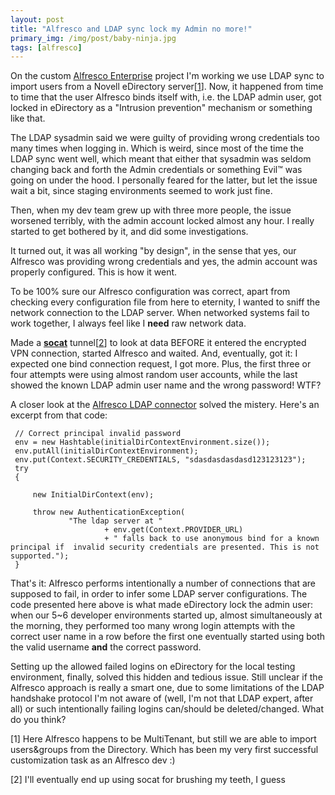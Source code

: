 ```yaml
---
layout: post
title: "Alfresco and LDAP sync lock my Admin no more!"
primary_img: /img/post/baby-ninja.jpg
tags: [alfresco]
---
```


On the custom <a href="http://www.alfresco.com">Alfresco Enterprise</a> project I'm working we use LDAP sync to import users from a Novell eDirectory server[<a href="#note-1">1</a>]. Now, it happened from time to time that the user Alfresco binds itself with, i.e. the LDAP admin user, got locked in eDirectory as a "Intrusion prevention" mechanism or something like that.

The LDAP sysadmin said we were guilty of providing wrong credentials too many times when logging in. Which is weird, since most of the time the LDAP sync went well, which meant that either that sysadmin was seldom changing back and forth the Admin credentials or something Evil&#8482; was going on under the hood. I personally feared for the latter, but let the issue wait a bit, since staging environments seemed to work just fine.

Then, when my dev team grew up with three more people, the issue worsened terribly, with the admin account locked almost any hour. I really started to get bothered by it, and did some investigations.

It turned out, it was all working "by design", in the sense that yes, our Alfresco was providing wrong credentials and yes, the admin account was properly configured. This is how it went.

To be 100% sure our Alfresco configuration was correct, apart from checking every configuration file from here to eternity, I wanted to sniff the network connection to the LDAP server. When networked systems fail to work together, I always feel like I <strong>need</strong> raw network data.

Made a <a href="http://www.google.com/search?q=socat"><strong>socat</strong></a> tunnel[<a href="#note-2">2</a>] to look at data BEFORE it entered the encrypted VPN connection, started Alfresco and waited. And, eventually, got it: I expected one bind connection request, I got more. Plus, the first three or four attempts were using almost random user accounts, while the last showed the known LDAP admin user name and the wrong password! WTF?

A closer look at the <a href="http://svn.alfresco.com/repos/alfresco-open-mirror/alfresco/HEAD/root/projects/repository/source/java/org/alfresco/repo/security/authentication/ldap/LDAPInitialDirContextFactoryImpl.java">Alfresco LDAP connector</a> solved the mistery. Here's an excerpt from that code:

     // Correct principal invalid password
     env = new Hashtable(initialDirContextEnvironment.size());
     env.putAll(initialDirContextEnvironment);
     env.put(Context.SECURITY_CREDENTIALS, "sdasdasdasdasd123123123");
     try
     {

         new InitialDirContext(env);

         throw new AuthenticationException(
                 "The ldap server at "
                         + env.get(Context.PROVIDER_URL)
                         + " falls back to use anonymous bind for a known principal if  invalid security credentials are presented. This is not supported.");
     }

That's it: Alfresco performs intentionally a number of connections that are supposed to fail, in order to infer some LDAP server configurations. The code presented here above is what made eDirectory lock the admin user: when our 5~6 developer environments started up, almost simultaneously at the morning, they performed too many wrong login attempts with the correct user name in a row before the first one eventually started using both the valid username <strong>and</strong> the correct password.

Setting up the allowed failed logins on eDirectory for the local testing environment, finally, solved this hidden and tedious issue. Still unclear if the Alfresco approach is really a smart one, due to some limitations of the LDAP handshake protocol I'm not aware of (well, I'm not that LDAP expert, after all) or such intentionally failing logins can/should be deleted/changed. What do you think?

[<a name="note-1">1</a>] Here Alfresco happens to be MultiTenant, but still we are able to import users&amp;groups from the Directory. Which has been my very first successful customization task as an Alfresco dev :)

[<a name="note-2">2</a>] I'll eventually end up using socat for brushing my teeth, I guess
